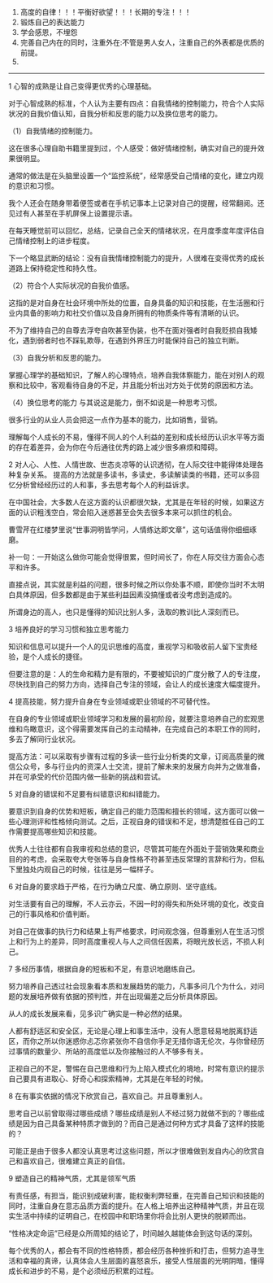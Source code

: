 
1. 高度的自律！！！平衡好欲望！！！长期的专注！！！
2. 锻炼自己的表达能力
3. 学会感恩，不埋怨
4. 完善自己内在的同时，注重外在:不管是男人女人，注重自己的外表都是优质的前提。
5.
-----------------------------------------
1 心智的成熟是让自己变得更优秀的心理基础。

对于心智成熟的标准，个人认为主要有四点：自我情绪的控制能力，符合个人实际状况的自我价值认知，自我分析和反思的能力以及换位思考的能力。

（1）自我情绪的控制能力。

这在很多心理自助书籍里提到过，个人感受：做好情绪控制，确实对自己的提升效果很明显。

通常的做法是在头脑里设置一个“监控系统”，经常感受自己情绪的变化，建立内观的意识和习惯。

我个人还会在随身带着便签或者在手机记事本上记录对自己的提醒，经常翻阅。还见过有人甚至在手机屏保上设置提示语。

在每天睡觉前可以回忆，总结，记录自己全天的情绪状况，在月度季度年度评估自己情绪控制上的进步程度。

下一个略显武断的结论：没有自我情绪控制能力的提升，人很难在变得优秀的成长道路上保持稳定性和持久性。

（2）符合个人实际状况的自我价值感。

这指的是对自身在社会环境中所处的位置，自身具备的知识和技能，在生活圈和行业内具备的影响力和社交价值以及自身所拥有的物质条件等有清晰的认识。

不为了维持自己的自尊去浮夸自吹甚至伪装，也不在面对强者时自我贬损自我矮化，遇到弱者时也不踩轧欺辱，在遇到外界压力时能保持自己的独立判断。

（3）自我分析和反思的能力。

掌握心理学的基础知识，了解人的心理特点，培养自我体察能力，能在对别人的观察和比较中，客观看待自身的不足，并且能分析出对方处于优势的原因和方法。

（4）换位思考的能力
与其说这是能力，倒不如说是一种思考习惯。

很多行业的从业人员会把这一点作为基本的能力，比如销售，营销。

理解每个人成长的不易，懂得不同人的个人利益的差别和成长经历认识水平等方面的存在着差异，会为你在今后通往优秀的路上减少很多麻烦和障碍。


2 对人心、人性、人情世故、世态炎凉等的认识透彻，在人际交往中能得体处理各种复杂关系。
提高的方法就是多读书，多读史，多读解读类的书籍，还可以多回忆分析曾经经历过的人和事，多去思考每个人的利益诉求。

在中国社会，大多数人在这方面的认识都很欠缺，尤其是在年轻的时候，如果这方面的认识粗浅空白，常会陷入迷惑甚至会失去很多本来可以抓住的机会。

曹雪芹在红楼梦里说“世事洞明皆学问，人情练达即文章”，这句话值得你细细琢磨。

补一句：一开始这么做你可能会觉得很累，但时间长了，你在人际交往方面会心态平和许多。

直接点说，其实就是利益的问题，很多时候之所以你处事不顺，即使你当时不太明白具体原因，但多数都是由于某些利益因素没搞懂或者没考虑到造成的。

所谓身边的高人，也只是懂得的知识比别人多，汲取的教训比人深刻而已。


3 培养良好的学习习惯和独立思考能力

知识和信息可以提升一个人的见识思维的高度，重视学习和吸收前人留下宝贵经验，是个人成长的捷径。

但要注意的是：人的生命和精力是有限的，不要被知识的广度分散了人的专注度，尽快找到自己的努力方向，选择自己专注的领域，会让人的成长速度大幅度提升。


4 提高技能，努力提升自身在专业领域或职业领域的不可替代性。

在自身的专业领域或职业领域学习和发展的最初阶段，就要注意培养自己的宏观思维和鸟瞰意识，这个得需要发挥自己的主动精神，在完成自己的本职工作的同时，多去了解同行业状况。

提高方法：可以采取有步骤有过程的多读一些行业分析类的文章，订阅高质量的微信公众号，多与行业内的资深人士交流，提前了解未来的发展方向并为之做准备，并在可承受的代价范围内做一些新的挑战和尝试。


5 对自身的错误和不足要有纠错意识和纠错能力。

要意识到自身的优势和短板，确定自己的能力范围和擅长的领域，这方面可以做一些心理测评和性格倾向测试。之后，正视自身的错误和不足，想清楚胜任自己的工作需要提高哪些知识和技能。

优秀人士往往都有自我审视和总结的意识，尽管其可能在外面处于营销效果和商业目的的考虑，会采取夸大夸张等与自身性格不符甚至违反常理的言辞和行为，但私下里独处内观自己的时候，往往是另一幅样子。


6 对自身的要求趋于严格，在行为确立尺度、确立原则、坚守底线。

对生活要有自己的理解，不人云亦云，不因一时的得失和所处环境的变化，改变自己的行事风格和价值判断。

对自己在做事的执行力和结果上有严格要求，时间观念强，但尊重别人在生活习惯上和行为上的差异，同时高度重视人与人之间信任因素，将眼光放长远，不损人利己。


7 多经历事情，根据自身的短板和不足，有意识地磨练自己。

努力培养自己透过社会现象看本质和发展趋势的能力，凡事多问几个为什么，对问题的发展培养做有依据的预判性，并在出现偏差之后分析具体原因。

从人的成长发展来看，见多识广确实是一种必然的结果。

人都有舒适区和安全区，无论是心理上和事生活中，没有人愿意轻易地脱离舒适区，而你之所以你迷惑你忐忑你紧张你不自信你手足无措你语无伦次，与你曾经历过事情的数量少、所站的高度低以及你接触过的人不够多有关。

正视自己的不足，警惕在自己思维和行为上陷入模式化的境地，时常有意识的提示自己要具有进取心、好奇心和探索精神，尤其是在年轻的时候。


8 在有事实依据的情况下欣赏自己，喜欢自己。并且尊重别人。

思考自己以前曾取得过哪些成绩？哪些成绩是别人不经过努力就做不到的？哪些成绩是因为自己具备某种特质才做到的？而自己是通过何种方式才具备了这样的技能的？

可能正是由于很多人都没认真思考过这些问题，所以才很难做到发自内心的欣赏自己和喜欢自己，很难建立真正的自信。


9 塑造自己的精神气质，尤其是领军气质

有责任感，有担当，能识别成破利害，能权衡利弊轻重，在完善自己知识和技能的同时，注重自身在意志品质方面的提升。在人格上培养出这种精神气质，并且在现实生活中持续的证明自己，在校园中和职场里你将会比别人更快的脱颖而出。

“性格决定命运”已经是众所周知的结论了，时间越久越能体会到这句话的深刻。

每个优秀的人，都会有不同的性格特质，都会经历各种挫折和打击，但努力追寻生活和幸福的真谛，认真体会人生层面的喜怒哀乐，接受人性层面的光明阴暗，懂得成长和进步的不易，是个必须经历积累的过程。
